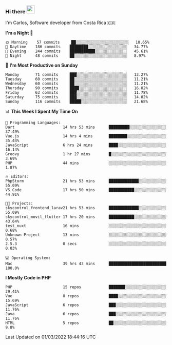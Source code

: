 ### Hi there <img src="https://media.giphy.com/media/hvRJCLFzcasrR4ia7z/giphy.gif" width="25px">

I'm Carlos, Software developer from Costa Rica 🇨🇷

<!--START_SECTION:waka-->
**I'm a Night 🦉** 

```text
🌞 Morning    57 commits     ██░░░░░░░░░░░░░░░░░░░░░░░   10.65% 
🌆 Daytime    186 commits    ████████░░░░░░░░░░░░░░░░░   34.77% 
🌃 Evening    244 commits    ███████████░░░░░░░░░░░░░░   45.61% 
🌙 Night      48 commits     ██░░░░░░░░░░░░░░░░░░░░░░░   8.97%

```
📅 **I'm Most Productive on Sunday** 

```text
Monday       71 commits     ███░░░░░░░░░░░░░░░░░░░░░░   13.27% 
Tuesday      60 commits     ██░░░░░░░░░░░░░░░░░░░░░░░   11.21% 
Wednesday    60 commits     ██░░░░░░░░░░░░░░░░░░░░░░░   11.21% 
Thursday     90 commits     ████░░░░░░░░░░░░░░░░░░░░░   16.82% 
Friday       63 commits     ███░░░░░░░░░░░░░░░░░░░░░░   11.78% 
Saturday     75 commits     ███░░░░░░░░░░░░░░░░░░░░░░   14.02% 
Sunday       116 commits    █████░░░░░░░░░░░░░░░░░░░░   21.68%

```


📊 **This Week I Spent My Time On** 

```text
💬 Programming Languages: 
Dart                     14 hrs 53 mins      █████████░░░░░░░░░░░░░░░░   37.49% 
Vue.js                   14 hrs 4 mins       ████████░░░░░░░░░░░░░░░░░   35.44% 
JavaScript               6 hrs 24 mins       ████░░░░░░░░░░░░░░░░░░░░░   16.14% 
Groovy                   1 hr 27 mins        █░░░░░░░░░░░░░░░░░░░░░░░░   3.69% 
PHP                      44 mins             ░░░░░░░░░░░░░░░░░░░░░░░░░   1.87%

🔥 Editors: 
PhpStorm                 21 hrs 53 mins      █████████████░░░░░░░░░░░░   55.09% 
VS Code                  17 hrs 50 mins      ███████████░░░░░░░░░░░░░░   44.91%

🐱‍💻 Projects: 
skycontrol_frontend_larav21 hrs 53 mins      █████████████░░░░░░░░░░░░   55.09% 
skycontrol_movil_flutter 17 hrs 20 mins      ███████████░░░░░░░░░░░░░░   43.64% 
test_nuxt                16 mins             ░░░░░░░░░░░░░░░░░░░░░░░░░   0.68% 
Unknown Project          13 mins             ░░░░░░░░░░░░░░░░░░░░░░░░░   0.57% 
2.5.3                    0 secs              ░░░░░░░░░░░░░░░░░░░░░░░░░   0.03%

💻 Operating System: 
Mac                      39 hrs 43 mins      █████████████████████████   100.0%

```

**I Mostly Code in PHP** 

```text
PHP                      15 repos            ███████░░░░░░░░░░░░░░░░░░   29.41% 
Vue                      8 repos             ████░░░░░░░░░░░░░░░░░░░░░   15.69% 
JavaScript               6 repos             ███░░░░░░░░░░░░░░░░░░░░░░   11.76% 
Java                     6 repos             ███░░░░░░░░░░░░░░░░░░░░░░   11.76% 
HTML                     5 repos             ██░░░░░░░░░░░░░░░░░░░░░░░   9.8%

```



 Last Updated on 01/03/2022 18:44:16 UTC
<!--END_SECTION:waka-->
